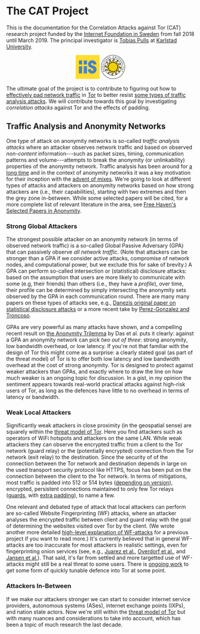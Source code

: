 # The CAT Project
This is the documentation for the Correlation Attacks against Tor (CAT) research project funded by the [Internet Foundation in Sweden](https://www.iis.se/english/about-iis/) from fall 2018 until March 2019. The principal investigator is [Tobias Pulls](https://www.kau.se/en/researchers/tobias-pulls) at [Karlstad University](https://www.kau.se/en/cs).

<p align="center">
  <a href="https://www.iis.se/english/about-iis/"><img src="img/iis.png" width="64"></a>
  <a href="https://www.kau.se/en/cs"><img src="img/kau.png" width="64"></a>
</p>

The ultimate goal of the project is to contribute to figuring out how to [effectively pad network traffic](https://arxiv.org/pdf/1512.00524.pdf) in [Tor](https://www.torproject.org/) to better resist [some types of traffic analysis attacks](https://blog.torproject.org/tors-open-research-topics-2018-edition).
We will contribute towards this goal by investigating _correlation attacks_ against Tor and the effects of padding.

## Traffic Analysis and Anonymity Networks
One type of attack on anonymity networks is so-called _traffic analysis attacks_ where an attacker observes network traffic and based on observed _non-content_ information---such as packet sizes, timing, communication patterns and volume---attempts to break the anonymity (or unlinkability) properties of the anonymity network.
Traffic analysis has been around for [a long time](https://en.wikipedia.org/wiki/Signals_intelligence) and in the context of anonymity networks it was a key motivation for their inception with the [advent of mixes](https://dl.acm.org/citation.cfm?id=358563).
We're going to look at different types of attacks and attackers on anonymity networks based on how strong attackers are (i.e., their capabilities), starting with two extremes and then the grey zone in-between. While some selected papers will be cited, for a more complete list of relevant literature in the area, see [Free Haven's Selected Papers in Anonymity](https://www.freehaven.net/anonbib/).

### Strong Global Attackers
The strongest possible attacker on an anonymity network (in terms of observed network traffic) is a so-called Global Passive Adversary (GPA) that can passively observe _all network traffic_.
(Note that attackers can be stronger than a GPA if we consider active attacks, compromise of network nodes, and computational power, but we exclude this for sake of brevity.)
A GPA can perform so-called intersection or (statistical) disclosure attacks: based on the assumption that users are more likely to communicate with some (e.g, their friends) than others (i.e., they have a _profile_), over time, their profile can be determined by simply intersecting the anonymity sets observed by the GPA in each communication round.
There are many many papers on these types of attacks see, e.g., [Danezis original paper on statistical disclosure attacks](https://www.freehaven.net/anonbib/cache/statistical-disclosure.pdf) or a more recent take by [Perez-Gonzalez and Troncoso](https://www.freehaven.net/anonbib/cache/leastsquares-pets12.pdf).

GPAs are very powerful as many attacks have shown, and a compelling recent result on [the Anonymity Trilemma](https://eprint.iacr.org/2017/954.pdf) by Das et al. puts it clearly: against a GPA an anonymity network can pick _two out of three_: strong anonymity, low bandwidth overhead, or low latency.
If you're not that familiar with the design of Tor this might come as a surprise: a clearly stated goal (as part of the threat model) of Tor is to offer both low latency and low bandwidth overhead at the cost of strong anonymity. Tor is designed to protect against weaker attackers than GPAs, and exactly where to draw the line on how much weaker is an ongoing topic for discussion. In a gist, in my opinion the sentiment appears towards real-world practical attacks against high-risk users of Tor, as long as the defences have little to no overhead in terms of latency or bandwidth.

### Weak Local Attackers
Significantly weak attackers in close proximity (in the geospatial sense) are squarely within the [threat model of Tor](https://svn.torproject.org/svn/projects/design-paper/tor-design.html#subsec:threat-model). Here you find attackers such as operators of WiFi hotspots and attackers on the same LAN. While weak attackers they can observe the encrypted traffic from a client to the Tor network (guard relay) or the (potentially encrypted) connection from the Tor network (exit relay) to the destination. Since the security of of the connection between the Tor network and destination depends in large on the used transport security protocol like HTTPS, focus has been put on the connection between the client to the Tor network. In terms of mitigations, most traffic is padded into 512 or 514 bytes ([depending on version](https://gitweb.torproject.org/torspec.git/tree/tor-spec.txt)), encrypted, persistent connections maintained to only few Tor relays ([guards](https://gitweb.torproject.org/torspec.git/tree/guard-spec.txt), with [extra padding](https://gitweb.torproject.org/torspec.git/tree/padding-spec.txt)), to name a few.

One relevant and debated type of attack that local attackers can perform are so-called Website Fingerprinting (WF) attacks, where an attacker analyses the encrypted traffic between client and guard relay with the goal of determining the websites visited over Tor by the client.
(We wrote another more detailed [high-level explanation of WF-attacks](https://www.cs.kau.se/pulls/hot/setting/) for a previous project if you want to read more.)
It's currently believed that in general WF-attacks are too inaccurate for most attackers in realistic settings, even for fingerprinting onion services (see, e.g., [Juarez et al.](https://nymity.ch/tor-dns/pdf/Juarez2014a.pdf), [Overdorf et al.](https://arxiv.org/pdf/1708.08475.pdf), and [Jansen et al.](http://wp.internetsociety.org/ndss/wp-content/uploads/sites/25/2018/02/ndss2018_10-2_Jansen_paper.pdf)). That said, it's far from settled and more targetted use of WF-attacks might still be a real threat to some users. There is [ongoing work](https://gitweb.torproject.org/torspec.git/tree/proposals/254-padding-negotiation.txt) to get some form of quickly tunable defence into Tor at some point.

### Attackers In-Between
If we make our attackers stronger we can start to consider internet service providers, autonomous systems (ASes), internet exchange points (IXPs), and nation state actors. Now we're still within the [threat model of Tor](https://svn.torproject.org/svn/projects/design-paper/tor-design.html#subsec:threat-model) but with many nuances and considerations to take into account, which has been a topic of much research the last decade. 
